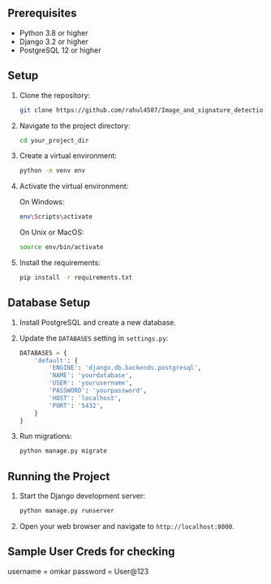 ## Prerequisites

- Python 3.8 or higher
- Django 3.2 or higher
- PostgreSQL 12 or higher

## Setup

1. Clone the repository:

    ```bash
    git clone https://github.com/rahul4507/Image_and_signature_detection_from_document-.git
    ```

2. Navigate to the project directory:

    ```bash
    cd your_project_dir
    ```

3. Create a virtual environment:

    ```bash
    python -m venv env
    ```

4. Activate the virtual environment:

    On Windows:

    ```bash
    env\Scripts\activate
    ```

    On Unix or MacOS:

    ```bash
    source env/bin/activate
    ```

5. Install the requirements:

    ```bash
    pip install -r requirements.txt
    ```

## Database Setup

1. Install PostgreSQL and create a new database.

2. Update the `DATABASES` setting in `settings.py`:

    ```python
    DATABASES = {
        'default': {
            'ENGINE': 'django.db.backends.postgresql',
            'NAME': 'yourdatabase',
            'USER': 'yourusername',
            'PASSWORD': 'yourpassword',
            'HOST': 'localhost',
            'PORT': '5432',
        }
    }
    ```

3. Run migrations:

    ```bash
    python manage.py migrate
    ```

## Running the Project

1. Start the Django development server:

    ```bash
    python manage.py runserver
    ```

2. Open your web browser and navigate to `http://localhost:8000`.

## Sample User Creds for checking

username = omkar
password = User@123

